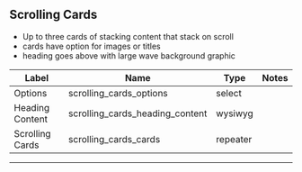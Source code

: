 ## Scrolling Cards
- Up to three cards of stacking content that stack on scroll
- cards have option for images or titles
- heading goes above with large wave background graphic

<table class="ll-fields-table">
  <thead>
    <th>Label</th>
    <th>Name</th>
    <th>Type</th>
    <th>Notes</th>
  </thead>
  <tbody>
        <tr>
          <td>Options</td>
          <td>scrolling_cards_options</td>
          <td>select</td>
          <td></td>
        </tr>
        <tr>
          <td>Heading Content</td>
          <td>scrolling_cards_heading_content</td>
          <td>wysiwyg</td>
          <td></td>
        </tr>
        <tr>
          <td>Scrolling Cards</td>
          <td>scrolling_cards_cards</td>
          <td>repeater</td>
          <td></td>
        </tr>
  </tbody>
</table>

***
